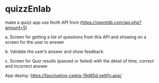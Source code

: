 # quizzEnlab
make a quizz app use fecth API from (https://opentdb.com/api.php?amount=5)

a. Screen for getting a list of questions from this API and showing on a screen for
the user to answer

b. Validate the user’s answer and show feedback

c. Screen for Quiz results (passed or failed) with the detail of time, correct and
incorrect answer

App deploy: https://fascinating-cajeta-19d85d.netlify.app/
